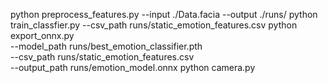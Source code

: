 python preprocess_features.py --input ./Data.facia --output ./runs/
python train_classfier.py --csv_path runs/static_emotion_features.csv
python export_onnx.py \
 --model_path runs/best_emotion_classifier.pth \
 --csv_path runs/static_emotion_features.csv \
 --output_path runs/emotion_model.onnx
python camera.py
